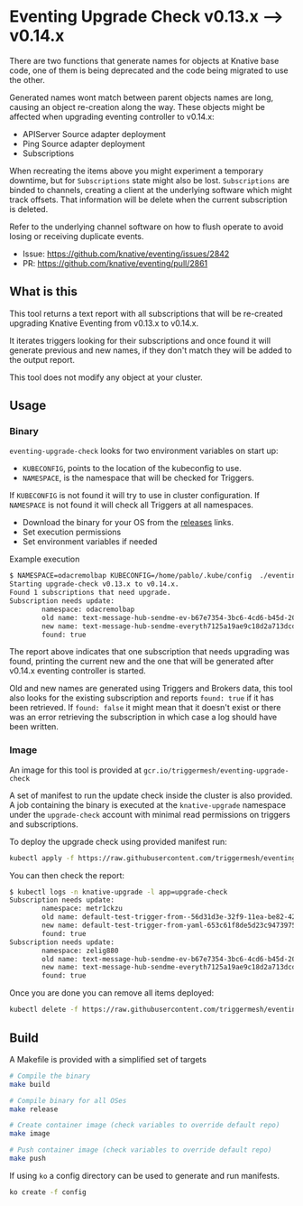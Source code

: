 # Eventing Upgrade Check v0.13.x --> v0.14.x

There are two functions that generate names for objects at Knative base code, one of them is being deprecated and the code being migrated to use the other.

Generated names wont match between parent objects names are long, causing an object re-creation along the way. These objects might be affected when upgrading eventing controller to v0.14.x:

- APIServer Source adapter deployment
- Ping Source adapter deployment
- Subscriptions

When recreating the items above you might experiment a temporary downtime, but for `Subscriptions` state might also be lost. `Subscriptions` are binded to channels, creating a client at the underlying software which might track offsets. That information will be delete when the current subscription is deleted.

Refer to the underlying channel software on how to flush operate to avoid losing or receiving duplicate events.

- Issue: https://github.com/knative/eventing/issues/2842
- PR:  https://github.com/knative/eventing/pull/2861

## What is this

This tool returns a text report with all subscriptions that will be re-created upgrading Knative Eventing from v0.13.x to v0.14.x.

It iterates triggers looking for their subscriptions and once found it will generate previous and new names, if they don't match they will be added to the output report.

This tool does not modify any object at your cluster.

## Usage

### Binary

`eventing-upgrade-check` looks for two environment variables on start up:

- `KUBECONFIG`, points to the location of the kubeconfig to use.
- `NAMESPACE`, is the namespace that will be checked for Triggers.

If `KUBECONFIG` is not found it will try to use in cluster configuration.
If `NAMESPACE` is not found it will check all Triggers at all namespaces.

- Download the binary for your OS from the [releases](https://github.com/triggermesh/triggerflow/releases) links.
- Set execution permissions
- Set environment variables if needed

Example execution

```sh
$ NAMESPACE=odacremolbap KUBECONFIG=/home/pablo/.kube/config  ./eventing-upgrade-check-linux-amd64
Starting upgrade-check v0.13.x to v0.14.x.
Found 1 subscriptions that need upgrade.
Subscription needs update:
        namespace: odacremolbap
        old name: text-message-hub-sendme-ev-b67e7354-3bc6-4cd6-b45d-201d8f477e5d
        new name: text-message-hub-sendme-everyth7125a19ae9c18d2a713dcdb5b84ccadb
        found: true
```

The report above indicates that one subscription that needs upgrading was found, printing the current new and the one that will be generated after v0.14.x eventing controller is started.

Old and new names are generated using Triggers and Brokers data, this tool also looks for the existing subscription and reports `found: true` if it has been retrieved. If `found: false` it might mean that it doesn't exist or there was an error retrieving the subscription in which case a log should have been written.

### Image

An image for this tool is provided at `gcr.io/triggermesh/eventing-upgrade-check`

A set of manifest to run the update check inside the cluster is also provided. A job containing the binary is executed at the `knative-upgrade` namespace under the `upgrade-check` account with minimal read permissions on triggers and subscriptions.

To deploy the upgrade check using provided manifest run:

```sh
kubectl apply -f https://raw.githubusercontent.com/triggermesh/eventing-upgrade-check/master/deploy/all-in-one.yaml
```

You can then check the report:

```sh
$ kubectl logs -n knative-upgrade -l app=upgrade-check
Subscription needs update:
        namespace: metr1ckzu
        old name: default-test-trigger-from--56d31d3e-32f9-11ea-be82-42010a800192
        new name: default-test-trigger-from-yaml-653c61f8de5d23c94739755596ff8e6a
        found: true
Subscription needs update:
        namespace: zelig880
        old name: text-message-hub-sendme-ev-b67e7354-3bc6-4cd6-b45d-201d8f477e5d
        new name: text-message-hub-sendme-everyth7125a19ae9c18d2a713dcdb5b84ccadb
        found: true
```

Once you are done you can remove all items deployed:

```sh
kubectl delete -f https://raw.githubusercontent.com/triggermesh/eventing-upgrade-check/master/deploy/all-in-one.yaml
```

## Build

A Makefile is provided with a simplified set of targets

```sh
# Compile the binary
make build

# Compile binary for all OSes
make release

# Create container image (check variables to override default repo)
make image

# Push container image (check variables to override default repo)
make push

```

If using `ko` a config directory can be used to generate and run manifests.

```sh
ko create -f config
```
